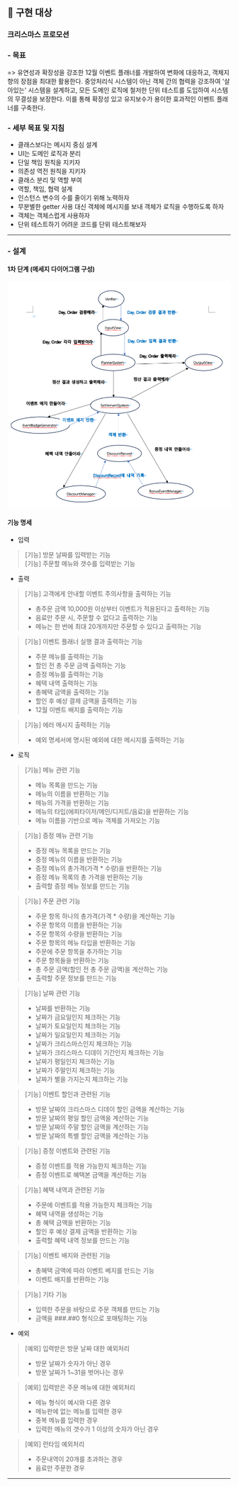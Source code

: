 ## 📝 구현 대상

### 크리스마스 프로모션

### - 목표

=> 유연성과 확장성을 강조한 12월 이벤트 플래너를 개발하여 변화에 대응하고, 객체지향의 장점을 최대한 활용한다. 
중앙처리식 시스템이 아닌 객체 간의 협력을 강조하여 '살아있는' 시스템을 설계하고, 
모든 도메인 로직에 철저한 단위 테스트를 도입하여 시스템의 무결성을 보장한다. 
이를 통해 확장성 있고 유지보수가 용이한 효과적인 이벤트 플래너를 구축한다.

### - 세부 목표 및 지침

- 클래스보다는 메시지 중심 설계
- UI는 도메인 로직과 분리
- 단일 책임 원칙을 지키자
- 의존성 역전 원칙을 지키자
- 클래스 분리 및 역할 부여
- 역할, 책임, 협력 설계
- 인스턴스 변수의 수를 줄이기 위해 노력하자
- 무분별한 getter 사용 대신 객체에 메시지를 보내 객체가 로직을 수행하도록 하자
- 객체는 객체스럽게 사용하자
- 단위 테스트하기 어려운 코드를 단위 테스트해보자

---

### - 설계

#### 1차 단계 (메세지 다이어그램 구성)

<img src="image/xmas_promo_3rd_msg.png">

#### 기능 명세

- 입력

> [기능] 방문 날짜를 입력받는 기능<br>
> [기능] 주문할 메뉴와 갯수를 입력받는 기능<br>

- 출력

> [기능] 고객에게 안내할 이벤트 주의사항을 출력하는 기능
> - 총주문 금액 10,000원 이상부터 이벤트가 적용된다고 출력하는 기능<br>
> - 음료만 주문 시, 주문할 수 없다고 출력하는 기능<br>
> - 메뉴는 한 번에 최대 20개까지만 주문할 수 있다고 출력하는 기능<br>

> [기능] 이벤트 플래너 실행 결과 출력하는 기능
> - 주문 메뉴를 출력하는 기능<br>
> - 할인 전 총 주문 금액 출력하는 기능<br>
> - 증정 메뉴를 출력하는 기능<br>
> - 혜택 내역 출력하는 기능<br>
> - 총혜택 금액을 출력하는 기능<br>
> - 할인 후 예상 결제 금액을 출력하는 기능<br>
> - 12월 이벤트 배지를 출력하는 기능<br>

> [기능] 에러 메시지 출력하는 기능
> - 예외 명세서에 명시된 예외에 대한 메시지를 출력하는 기능

- 로직

> [기능] 메뉴 관련 기능 <br>
> - 메뉴 목록을 만드는 기능<br>
> - 메뉴의 이름을 반환하는 기능 <br>
> - 메뉴의 가격을 반환하는 기능 <br>
> - 메뉴의 타입(에피타이저/메인/디저트/음료)을 반환하는 기능<br>
> - 메뉴 이름을 기반으로 메뉴 객체를 가져오는 기능<br>

> [기능] 증정 메뉴 관련 기능 <br>
> - 증정 메뉴 목록을 만드는 기능<br>
> - 증정 메뉴의 이름을 반환하는 기능<br>
> - 증정 메뉴의 총가격(가격 * 수량)을 반환하는 기능<br>
> - 증정 메뉴 목록의 총 가격을 반환하는 기능<br>
> - 출력할 증정 메뉴 정보를 만드는 기능<br>

> [기능] 주문 관련 기능 <br>
> - 주문 항목 하나의 총가격(가격 * 수량)을 계산하는 기능<br>
> - 주문 항목의 이름을 반환하는 기능<br>
> - 주문 항목의 수량을 반환하는 기능<br>
> - 주문 항목의 메뉴 타입을 반환하는 기능<br>
> - 주문에 주문 항목을 추가하는 기능 <br>
> - 주문 항목들을 반환하는 기능 <br>
> - 총 주문 금액(할인 전 총 주문 금액)을 계산하는 기능<br>
> - 출력할 주문 정보를 만드는 기능<br>

> [기능] 날짜 관련 기능 <br>
> - 날짜를 반환하는 기능<br>
> - 날짜가 금요일인지 체크하는 기능<br>
> - 날짜가 토요일인지 체크하는 기능<br>
> - 날짜가 일요일인지 체크하는 기능<br>
> - 날짜가 크리스마스인지 체크하는 기능<br>
> - 날짜가 크리스마스 디데이 기간인지 체크하는 기능<br>
> - 날짜가 평일인지 체크하는 기능<br>
> - 날짜가 주말인지 체크하는 기능<br>
> - 날짜가 별을 가지는지 체크하는 기능<br>

> [기능] 이벤트 할인과 관련된 기능 <br>
> - 방문 날짜의 크리스마스 디데이 할인 금액을 계산하는 기능<br>
> - 방문 날짜의 평일 할인 금액을 계산하는 기능<br>
> - 방문 날짜의 주말 할인 금액을 계산하는 기능<br>
> - 방문 날짜의 특별 할인 금액을 계산하는 기능<br>

> [기능] 증정 이벤트와 관련된 기능 <br>
> - 증정 이벤트를 적용 가능한지 체크하는 기능<br>
> - 증정 이벤트로 혜택본 금액을 계산하는 기능<br>

> [기능] 혜택 내역과 관련된 기능 <br>
> - 주문에 이벤트를 적용 가능한지 체크하는 기능<br>
> - 혜택 내역을 생성하는 기능 <br>
> - 총 혜택 금액을 반환하는 기능<br>
> - 할인 후 예상 결제 금액을 반환하는 기능<br>
> - 출력할 혜택 내역 정보를 만드는 기능<br>

> [기능] 이벤트 배지와 관련된 기능<br>
> - 총혜택 금액에 따라 이벤트 베지를 만드는 기능<br>
> - 이벤트 배지를 반환하는 기능<br>

> [기능] 기타 기능 <br>
> - 입력한 주문을 바탕으로 주문 객체를 만드는 기능<br>
> - 금액을 ###.##0 형식으로 포매팅하는 기능<br>


- 예외
> [예외] 입력받은 방문 날짜 대한 예외처리
> - 방문 날짜가 숫자가 아닌 경우<br>
> - 방문 날짜가 1~31을 벗어나는 경우<br>

> [예외] 입력받은 주문 메뉴에 대한 예외처리
> - 메뉴 형식이 예시와 다른 경우<br>
> - 메뉴판에 없는 메뉴를 입력한 경우<br>
> - 중복 메뉴를 입력한 경우<br>
> - 입력한 메뉴의 갯수가 1 이상의 숫자가 아닌 경우<br>

> [예외] 런타임 예외처리
> - 주문내역이 20개를 초과하는 경우<br>
> - 음료만 주문한 경우<br>
  
---



